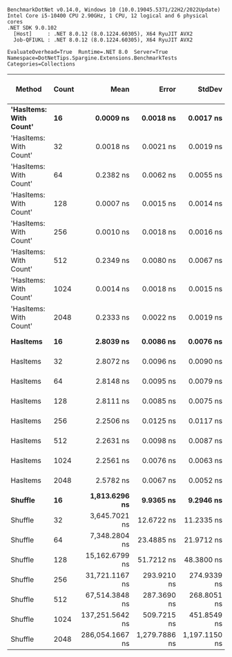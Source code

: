 ```

BenchmarkDotNet v0.14.0, Windows 10 (10.0.19045.5371/22H2/2022Update)
Intel Core i5-10400 CPU 2.90GHz, 1 CPU, 12 logical and 6 physical cores
.NET SDK 9.0.102
  [Host]     : .NET 8.0.12 (8.0.1224.60305), X64 RyuJIT AVX2
  Job-QFIUKL : .NET 8.0.12 (8.0.1224.60305), X64 RyuJIT AVX2

EvaluateOverhead=True  Runtime=.NET 8.0  Server=True  
Namespace=DotNetTips.Spargine.Extensions.BenchmarkTests  Categories=Collections  

```
| Method                 | Count | Mean            | Error         | StdDev        | StdErr      | Median          | Min             | Q1              | Q3              | Max             | Op/s                | CI99.9% Margin | Iterations | Kurtosis | MValue | Skewness | Rank | LogicalGroup | Baseline | Gen0   | Exceptions | Completed Work Items | Lock Contentions | Code Size | Allocated |
|----------------------- |------ |----------------:|--------------:|--------------:|------------:|----------------:|----------------:|----------------:|----------------:|----------------:|--------------------:|---------------:|-----------:|---------:|-------:|---------:|-----:|------------- |--------- |-------:|-----------:|---------------------:|-----------------:|----------:|----------:|
| **&#39;HasItems: With Count&#39;** | **16**    |       **0.0009 ns** |     **0.0018 ns** |     **0.0017 ns** |   **0.0004 ns** |       **0.0000 ns** |       **0.0000 ns** |       **0.0000 ns** |       **0.0012 ns** |       **0.0059 ns** | **1,092,340,745,764.6** |       **7.500 ns** |      **15.00** |    **5.383** |  **2.200** |   **1.8025** |    **1** | *****            | **No**       |      **-** |          **-** |                    **-** |                **-** |      **40 B** |         **-** |
| &#39;HasItems: With Count&#39; | 32    |       0.0018 ns |     0.0021 ns |     0.0019 ns |   0.0005 ns |       0.0012 ns |       0.0000 ns |       0.0000 ns |       0.0028 ns |       0.0063 ns |   555,054,497,332.6 |       7.500 ns |      15.00 |    2.555 |  2.250 |   0.7664 |    2 | *            | No       |      - |          - |                    - |                - |      40 B |         - |
| &#39;HasItems: With Count&#39; | 64    |       0.2382 ns |     0.0062 ns |     0.0055 ns |   0.0015 ns |       0.2364 ns |       0.2307 ns |       0.2349 ns |       0.2435 ns |       0.2467 ns |     4,197,329,731.3 |       6.999 ns |      14.00 |    1.641 |  2.800 |   0.5219 |    3 | *            | No       |      - |          - |                    - |                - |      40 B |         - |
| &#39;HasItems: With Count&#39; | 128   |       0.0007 ns |     0.0015 ns |     0.0014 ns |   0.0004 ns |       0.0000 ns |       0.0000 ns |       0.0000 ns |       0.0006 ns |       0.0046 ns | 1,360,062,096,569.9 |       7.500 ns |      15.00 |    4.106 |  2.182 |   1.5914 |    1 | *            | No       |      - |          - |                    - |                - |      40 B |         - |
| &#39;HasItems: With Count&#39; | 256   |       0.0010 ns |     0.0018 ns |     0.0016 ns |   0.0004 ns |       0.0000 ns |       0.0000 ns |       0.0000 ns |       0.0017 ns |       0.0052 ns | 1,003,147,024,091.3 |       7.500 ns |      15.00 |    3.364 |  2.600 |   1.2822 |    1 | *            | No       |      - |          - |                    - |                - |      40 B |         - |
| &#39;HasItems: With Count&#39; | 512   |       0.2349 ns |     0.0080 ns |     0.0067 ns |   0.0018 ns |       0.2347 ns |       0.2266 ns |       0.2295 ns |       0.2415 ns |       0.2464 ns |     4,257,158,489.0 |       6.499 ns |      13.00 |    1.541 |  2.000 |   0.2553 |    3 | *            | No       |      - |          - |                    - |                - |      40 B |         - |
| &#39;HasItems: With Count&#39; | 1024  |       0.0014 ns |     0.0018 ns |     0.0015 ns |   0.0004 ns |       0.0007 ns |       0.0000 ns |       0.0004 ns |       0.0018 ns |       0.0051 ns |   733,661,500,683.3 |       6.500 ns |      13.00 |    3.120 |  2.000 |   1.1113 |    2 | *            | No       |      - |          - |                    - |                - |      40 B |         - |
| &#39;HasItems: With Count&#39; | 2048  |       0.2333 ns |     0.0022 ns |     0.0019 ns |   0.0005 ns |       0.2339 ns |       0.2302 ns |       0.2317 ns |       0.2343 ns |       0.2367 ns |     4,287,047,997.1 |       6.500 ns |      13.00 |    2.027 |  2.000 |  -0.1138 |    3 | *            | No       |      - |          - |                    - |                - |      40 B |         - |
| **HasItems**               | **16**    |       **2.8039 ns** |     **0.0086 ns** |     **0.0076 ns** |   **0.0020 ns** |       **2.8013 ns** |       **2.7932 ns** |       **2.7990 ns** |       **2.8078 ns** |       **2.8216 ns** |       **356,646,020.6** |       **6.999 ns** |      **14.00** |    **2.709** |  **2.000** |   **0.8507** |    **6** | *****            | **No**       |      **-** |          **-** |                    **-** |                **-** |     **159 B** |         **-** |
| HasItems               | 32    |       2.8072 ns |     0.0096 ns |     0.0090 ns |   0.0023 ns |       2.8106 ns |       2.7930 ns |       2.8002 ns |       2.8130 ns |       2.8190 ns |       356,225,514.7 |       7.499 ns |      15.00 |    1.609 |  2.000 |  -0.4648 |    6 | *            | No       |      - |          - |                    - |                - |     159 B |         - |
| HasItems               | 64    |       2.8148 ns |     0.0095 ns |     0.0079 ns |   0.0022 ns |       2.8169 ns |       2.7990 ns |       2.8129 ns |       2.8195 ns |       2.8248 ns |       355,266,835.4 |       6.499 ns |      13.00 |    2.492 |  2.000 |  -0.8748 |    6 | *            | No       |      - |          - |                    - |                - |     159 B |         - |
| HasItems               | 128   |       2.8111 ns |     0.0085 ns |     0.0075 ns |   0.0020 ns |       2.8126 ns |       2.7966 ns |       2.8073 ns |       2.8157 ns |       2.8208 ns |       355,730,521.6 |       6.999 ns |      14.00 |    2.001 |  2.000 |  -0.5919 |    6 | *            | No       |      - |          - |                    - |                - |     159 B |         - |
| HasItems               | 256   |       2.2506 ns |     0.0125 ns |     0.0117 ns |   0.0030 ns |       2.2489 ns |       2.2363 ns |       2.2404 ns |       2.2589 ns |       2.2747 ns |       444,333,124.0 |       7.498 ns |      15.00 |    1.948 |  2.000 |   0.3997 |    4 | *            | No       |      - |          - |                    - |                - |     159 B |         - |
| HasItems               | 512   |       2.2631 ns |     0.0098 ns |     0.0087 ns |   0.0023 ns |       2.2640 ns |       2.2513 ns |       2.2573 ns |       2.2671 ns |       2.2815 ns |       441,871,068.8 |       6.999 ns |      14.00 |    2.280 |  2.000 |   0.3075 |    4 | *            | No       |      - |          - |                    - |                - |     159 B |         - |
| HasItems               | 1024  |       2.2561 ns |     0.0076 ns |     0.0063 ns |   0.0018 ns |       2.2577 ns |       2.2424 ns |       2.2527 ns |       2.2591 ns |       2.2673 ns |       443,243,046.7 |       6.499 ns |      13.00 |    2.807 |  2.000 |  -0.5510 |    4 | *            | No       |      - |          - |                    - |                - |     159 B |         - |
| HasItems               | 2048  |       2.5782 ns |     0.0067 ns |     0.0052 ns |   0.0015 ns |       2.5808 ns |       2.5675 ns |       2.5754 ns |       2.5815 ns |       2.5844 ns |       387,860,392.3 |       5.999 ns |      12.00 |    2.140 |  2.000 |  -0.7833 |    5 | *            | No       |      - |          - |                    - |                - |     159 B |         - |
| **Shuffle**                | **16**    |   **1,813.6296 ns** |     **9.9365 ns** |     **9.2946 ns** |   **2.3999 ns** |   **1,812.7268 ns** |   **1,797.3028 ns** |   **1,809.2006 ns** |   **1,819.6413 ns** |   **1,829.5155 ns** |           **551,380.5** |       **6.300 ns** |      **15.00** |    **2.156** |  **2.000** |   **0.0978** |    **7** | *****            | **No**       | **0.0114** |          **-** |                    **-** |                **-** |     **638 B** |    **1096 B** |
| Shuffle                | 32    |   3,645.7021 ns |    12.6722 ns |    11.2335 ns |   3.0023 ns |   3,641.1921 ns |   3,634.7965 ns |   3,637.7821 ns |   3,650.7212 ns |   3,671.6442 ns |           274,295.6 |       5.499 ns |      14.00 |    2.956 |  2.000 |   1.1222 |    8 | *            | No       | 0.0191 |          - |                    - |                - |     638 B |    1760 B |
| Shuffle                | 64    |   7,348.2804 ns |    23.4885 ns |    21.9712 ns |   5.6729 ns |   7,350.8068 ns |   7,305.6065 ns |   7,330.5046 ns |   7,363.9217 ns |   7,385.1055 ns |           136,086.3 |       4.664 ns |      15.00 |    2.029 |  2.000 |  -0.2798 |    9 | *            | No       | 0.0305 |          - |                    - |                - |     638 B |    3064 B |
| Shuffle                | 128   |  15,162.6799 ns |    51.7212 ns |    48.3800 ns |  12.4917 ns |  15,166.2415 ns |  15,063.4583 ns |  15,133.9615 ns |  15,196.7300 ns |  15,241.4612 ns |            65,951.4 |       1.254 ns |      15.00 |    2.192 |  2.000 |  -0.4650 |   10 | *            | No       | 0.0610 |          - |                    - |                - |     638 B |    5648 B |
| Shuffle                | 256   |  31,721.1167 ns |   293.9210 ns |   274.9339 ns |  70.9876 ns |  31,735.2264 ns |  31,387.1185 ns |  31,496.6248 ns |  31,857.7332 ns |  32,251.5778 ns |            31,524.7 |     -27.994 ns |      15.00 |    2.145 |  2.000 |   0.5458 |   11 | *            | No       | 0.0610 |          - |                    - |                - |     638 B |   10792 B |
| Shuffle                | 512   |  67,514.3848 ns |   287.3690 ns |   268.8051 ns |  69.4052 ns |  67,469.7632 ns |  66,759.5093 ns |  67,413.6414 ns |  67,712.1399 ns |  67,860.8521 ns |            14,811.7 |     -27.203 ns |      15.00 |    4.488 |  2.000 |  -1.2374 |   12 | *            | No       | 0.1221 |          - |                    - |                - |     638 B |   21056 B |
| Shuffle                | 1024  | 137,251.5642 ns |   509.7215 ns |   451.8549 ns | 120.7633 ns | 137,375.6104 ns | 136,277.9419 ns | 137,190.3564 ns | 137,516.2109 ns | 137,886.9263 ns |             7,285.9 |     -53.382 ns |      14.00 |    2.513 |  2.000 |  -0.8444 |   13 | *            | No       | 0.2441 |          - |                    - |                - |     638 B |   41560 B |
| Shuffle                | 2048  | 286,054.1667 ns | 1,279.7886 ns | 1,197.1150 ns | 309.0938 ns | 285,805.7129 ns | 284,034.1797 ns | 285,510.1074 ns | 286,998.2178 ns | 288,386.6211 ns |             3,495.8 |    -147.047 ns |      15.00 |    2.078 |  2.000 |   0.1855 |   14 | *            | No       | 0.4883 |          - |                    - |                - |     638 B |   82545 B |
